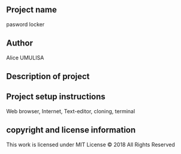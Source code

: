 ## Project name
pasword locker

## Author
Alice UMULISA

## Description of project


## Project setup instructions
Web browser, Internet, Text-editor, cloning, terminal


## copyright and license information
This work is licensed under MIT License © 2018  All Rights Reserved